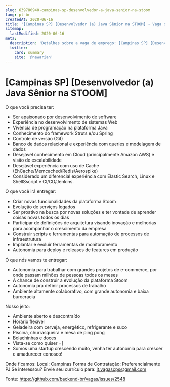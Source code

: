 ```yaml
---
slug: 639780940-campinas-sp-desenvolvedor-a-java-senior-na-stoom
lang: pt-br
createdAt: 2020-06-16
title: '[Campinas SP] [Desenvolvedor (a) Java Sênior na STOOM] - Vaga de Emprego'
sitemap:
  lastModified: 2020-06-16
meta:
  description: 'Detalhes sobre a vaga de emprego: [Campinas SP] [Desenvolvedor (a) Java Sênior na STOOM]'
  twitter:
    card: summary
    site: '@nawarian'
---
```


# [Campinas SP] [Desenvolvedor (a) Java Sênior na STOOM]

O que você precisa ter:
- Ser apaixonado por desenvolvimento de software
- Experiência no desenvolvimento de sistemas Web
- Vivência de programação na plataforma Java
- Conhecimento do framework Struts e/ou Spring
- Controle de versão (Git)
- Banco de dados relacional e experiência com queries e modelagem de dados
- Desejável conhecimento em Cloud (principalmente Amazon AWS) e visão de escalabilidade
- Desejável experiência com uso de Cache (EhCache/Memcached/Redis/Aerospike)
- Considerado um diferencial experiência com Elastic Search, Linux e ShellSscript e CI/CD/Jenkins. 

O que você irá entregar:
- Criar novas funcionalidades da plataforma Stoom
- Evolução de serviços legados
- Ser proativo na busca por novas soluções e ter vontade de aprender coisas novas todos os dias
- Participar de definições de arquitetura visando inovação e melhorias para acompanhar o crescimento da empresa
- Construir scripts e ferramentas para automação de processos de infraestrutura
- Implantar e evoluir ferramentas de monitoramento
- Autonomia para deploy e releases de features em produção 

O que nós vamos te entregar: 
- Autonomia para trabalhar com grandes projetos de e-commerce, por onde passam milhões de pessoas todos os meses
- A chance de construir a evolução da plataforma Stoom
- Autonomia pra definir processos de trabalho
- Ambiente altamente colaborativo, com grande autonomia e baixa burocracia

Nosso jeito: 
- Ambiente aberto e descontraído
- Horário flexível
- Geladeira com cerveja, energético, refrigerante e suco
- Piscina, churrasqueira e mesa de ping pong
- Bolachinhas e doces
- Vista-se como quiser =]
- Somos uma startup crescendo muito, venha ter autonomia para crescer e amadurecer conosco!

Onde ficamos: 
Local: Campinas
Forma de Contratação: Preferencialmente PJ
Se interessou?
Envie seu currículo para: it.vagascps@gmail.com



Fonte: https://github.com/backend-br/vagas/issues/2548